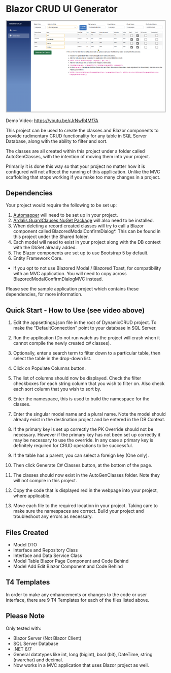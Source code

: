 # Blazor CRUD UI Generator

![screenshot](DynamicCRUD/wwwroot/images/Screenshot.png)

Demo Video: https://youtu.be/rJrNwR4Mf7A


This project can be used to create the classes and Blazor components to provide rudimentary CRUD functionality for any table in SQL Server Database, along with the ability to filter and sort.

The classes are all created within this project under a folder called AutoGenClasses, with the intention of moving them into your project.

Primarily it is done this way so that your project no matter how it is configured will not affecct the running of this appllication. Unlike the MVC scaffolding that stops working if you make too many changes in a project.

## Dependencies

Your project would require the following to be set up:

1. [Automapper](https://automapper.org/) will need to be set up in your project.
2. [Ardalis.GuardClauses NuGet Package](https://github.com/ardalis/guardclauses) will also need to be installed.
3. When deleting a record created classes will try to call a Blazor component called BlazoredModalConfirmDialog*. This can be found in this project under the Shared folder.
4. Each model will need to exist in your project along with the DB context with the DbSet already added.
5. The Blazor components are set up to use Bootstrap 5 by default.
6. Entity Framework Core.

* If you opt to not use Blazored Modal / Blazored Toast, for compatibility with an MVC application. You will need to copy across BlazoredModalConfirmDialogMVC instead.

Please see the sample application project which contains these dependencies, for more information.

## Quick Start - How to Use (see video above)

1. Edit the appsettings.json file in the root of DynamicCRUD project. To make the "DefaultConnection" point to your database in SQL Server.

2. Run the application (Do not run watch as the project will crash when it cannot compile the newly created c# classes).

3. Optionally, enter a search term to filter down to a particular table, then select the table in the drop-down list.

4. Click on Populate Columns button.

5. The list of columns should now be displayed.  Check the filter checkboxes for each string column that you wish to filter on. Also check each sort column that you wish to sort by.

6. Enter the namespace, this is used to build the namespace for the classes.

7. Enter the singular model name and a plural name. Note the model should already exist in the destination project and be entered in the DB Context.

8. If the primary key is set up correctly the PK Override should not be necessary.  However if the primary key has not been set up correctly it may be necessary to use the override.  In any case a primary key is definitely required for CRUD operations to be successful.

9. If the table has a parent, you can select a foreign key (One only).

10. Then click Generate C# Classes button, at the bottom of the page.

11. The classes should now exist in the AutoGenClasses folder.  Note they will not compile in this project.

12. Copy the code that is displayed red in the webpage into your project, where applicable. 

13. Move each file to the required location in your project.  Taking care to make sure the namespaces are correct.  Build your project and troubleshoot any errors as necessary.

## Files Created

* Model DTO
* Interface and Repository Class
* Interface and Data Service Class
* Model Table Blazor Page Component and Code Behind
* Model Add Edit Blazor Component and Code Behind

## T4 Templates

In order to make any enhancements or changes to the code or user interface, there are 9 T4 Templates for each of the files listed above.

## Please Note

Only tested with:
* Blazor Server (Not Blazor Client)
* SQL Server Database
* .NET 6/7
* General datatypes like int, long (bigint), bool (bit), DateTime, string (nvarchar) and decimal.
* Now works in a MVC application that uses Blazor project as well. 
